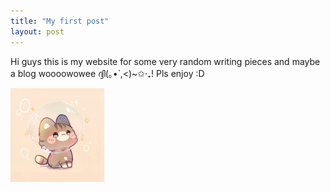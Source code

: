 ```yaml
---
title: "My first post"
layout: post
---
```


Hi guys this is my website for some very random writing pieces and maybe a blog woooowowee ദ്ദി(｡•̀ ,<)~✩‧₊! Pls enjoy :D

<img src = "/assets/cat.png" alt = 'cat poo' width = '150' height = '150'>


